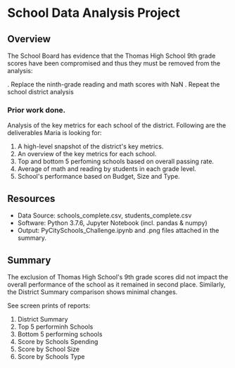 # School Data Analysis Project

## Overview
The School Board has evidence that the Thomas High School 9th grade scores have been compromised and thus they must be removed from the analysis:

. Replace the ninth-grade reading and math scores with NaN
. Repeat the school district analysis

### Prior work done.
Analysis of the key metrics for each school of the district. Following are the deliverables Maria is looking for:

1. A high-level snapshot of the district's key metrics.
2. An overview of the key metrics for each school.
3. Top and bottom 5 perfoming schools based on overall passing rate.
4. Average of math and reading by students in each grade level.
5. School's performance based on Budget, Size and Type.

## Resources
- Data Source: schools_complete.csv, students_complete.csv
- Software: Python 3.7.6, Jupyter Notebook (incl. pandas & numpy)
- Output: PyCitySchools_Challenge.ipynb and .png files attached in the summary.

## Summary
The exclusion of Thomas High School's 9th grade scores did not impact the overall performance of the school as it remained in second place.
Similarly, the District Summary comparison shows minimal changes.

See screen prints of reports:
1. District Summary
2. Top 5 performinh Schools
3. Bottom 5 performing schools
4. Score by Schools Spending
5. Score by School Size
6. Score by Schools Type
